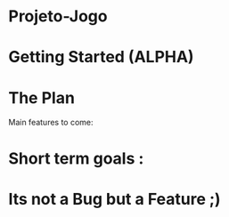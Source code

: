 # Projeto-Jogo


# Getting Started (ALPHA)




# The Plan


  Main features to come:




# Short term goals :

# Its not a Bug but a Feature ;)
